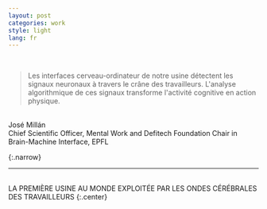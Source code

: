 ```yaml
---
layout: post
categories: work
style: light
lang: fr
---
```


<br>

> Les interfaces cerveau-ordinateur de notre usine détectent les signaux neuronaux à travers le crâne des travailleurs. L'analyse algorithmique de ces signaux transforme l'activité cognitive en action physique.

<br>
José Millán<br>
Chief Scientific Officer, Mental Work
and Defitech Foundation Chair in Brain-Machine Interface, EPFL

{:.narrow}
<hr>

<br>
LA PREMIÈRE USINE AU MONDE EXPLOITÉE PAR LES ONDES CÉRÉBRALES DES TRAVAILLEURS
{:.center}
